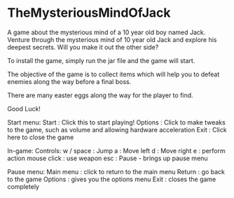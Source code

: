 # TheMysteriousMindOfJack
A game about the mysterious mind of a 10 year old boy named Jack. Venture through the mysterious mind of 10 year old Jack and explore his deepest secrets. Will you make it out the other side?

To install the game, simply run the jar file and the game will start.

The objective of the game is to collect items which will help you to defeat enemies along the way before a final boss.

There are many easter eggs along the way for the player to find. 

Good Luck!

Start menu:
    Start : Click this to start playing!
    Options : Click to make tweaks to the game, such as volume and allowing hardware acceleration
    Exit : Click here to close the game
    
In-game:
    Controls:
        w / space : Jump
        a : Move left
        d : Move right
        e : perform action
        mouse click : use weapon
        esc : Pause - brings up pause menu
        
Pause menu:
    Main menu : click to return to the main menu
    Return : go back to the game
    Options : gives you the options menu
    Exit : closes the game completely